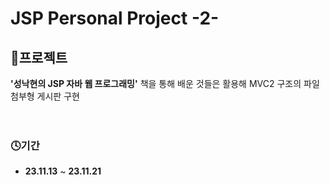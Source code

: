 # JSP Personal Project -2-

## 💾프로젝트

**'성낙현의 JSP 자바 웹 프로그래밍'** 책을 통해 배운 것들은 활용해 MVC2 구조의 파일 첨부형 게시판 구현
<br><br><br>

### 🕓기간

- **23.11.13** ~ **23.11.21** <br><br><br>


